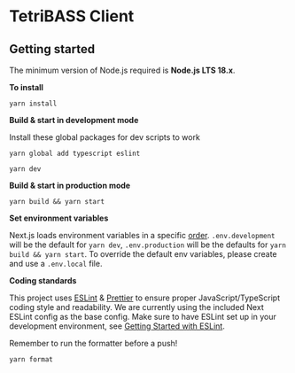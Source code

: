 # TetriBASS Client

## Getting started

The minimum version of Node.js required is **Node.js LTS 18.x**.

**To install**

```
yarn install
```

**Build & start in development mode**

Install these global packages for dev scripts to work

```
yarn global add typescript eslint
```

```
yarn dev
```

**Build & start in production mode**

```
yarn build && yarn start
```

**Set environment variables**

Next.js loads environment variables in a specific [order](https://nextjs.org/docs/basic-features/environment-variables#environment-variable-load-order). `.env.development` will be the default for `yarn dev`, `.env.production` will be the defaults for `yarn build && yarn start`. To override the default env variables, please create and use a `.env.local` file.

**Coding standards**

This project uses [ESLint](https://eslint.org/) & [Prettier](https://prettier.io/) to ensure proper JavaScript/TypeScript coding style and readability. We are currently using the included Next ESLint config as the base config. Make sure to have ESLint set up in your development environment, see [Getting Started with ESLint](https://eslint.org/docs/user-guide/getting-started).

Remember to run the formatter before a push!

```
yarn format
```
